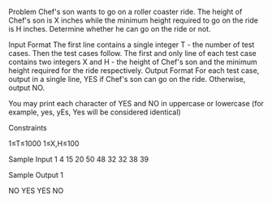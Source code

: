 Problem
Chef's son wants to go on a roller coaster ride. The height of Chef's son is X inches while the minimum height required to go on the ride is H inches. Determine whether he can go on the ride or not.

Input Format
The first line contains a single integer T - the number of test cases. Then the test cases follow.
The first and only line of each test case contains two integers X and H - the height of Chef's son and the minimum height required for the ride respectively.
Output Format
For each test case, output in a single line, YES if Chef's son can go on the ride. Otherwise, output NO.

You may print each character of YES and NO in uppercase or lowercase (for example, yes, yEs, Yes will be considered identical)

Constraints

1≤T≤1000
1≤X,H≤100


Sample Input 1
4
15 20
50 48
32 32
38 39

Sample Output 1

NO
YES
YES
NO